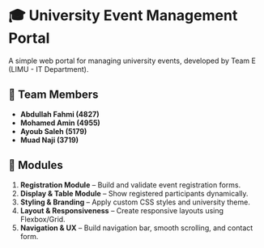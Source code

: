 # 🎓 University Event Management Portal

A simple web portal for managing university events, developed by Team E (LIMU - IT Department).

## 👥 Team Members
- **Abdullah Fahmi (4827)** 
- **Mohamed Amin (4955)** 
- **Ayoub Saleh (5179)** 
- **Muad Naji (3719)** 
## 🧩 Modules
1. **Registration Module** – Build and validate event registration forms.  
2. **Display & Table Module** – Show registered participants dynamically.  
3. **Styling & Branding** – Apply custom CSS styles and university theme.  
4. **Layout & Responsiveness** – Create responsive layouts using Flexbox/Grid.  
5. **Navigation & UX** – Build navigation bar, smooth scrolling, and contact form.


